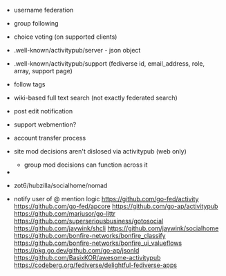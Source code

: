 - username federation
- group following
- choice voting (on supported clients)
- .well-known/activitypub/server - json object
- .well-known/activitypub/support (fediverse id, email_address, role, array, support page)
- follow tags
- wiki-based full text search (not exactly federated search)
- post edit notification
- support webmention?
- account transfer process
- site mod decisions aren't dislosed via activitypub (web only)
	- group mod decisions can function across it
- 


- zot6/hubzilla/socialhome/nomad
- notify user of @ mention logic
https://github.com/go-fed/activity
https://github.com/go-fed/apcore
https://github.com/go-ap/activitypub
https://github.com/mariusor/go-littr
https://github.com/superseriousbusiness/gotosocial
https://github.com/jaywink/shcli
https://github.com/jaywink/socialhome
https://github.com/bonfire-networks/bonfire_classify
https://github.com/bonfire-networks/bonfire_ui_valueflows
https://pkg.go.dev/github.com/go-ap/jsonld
https://github.com/BasixKOR/awesome-activitypub
https://codeberg.org/fediverse/delightful-fediverse-apps